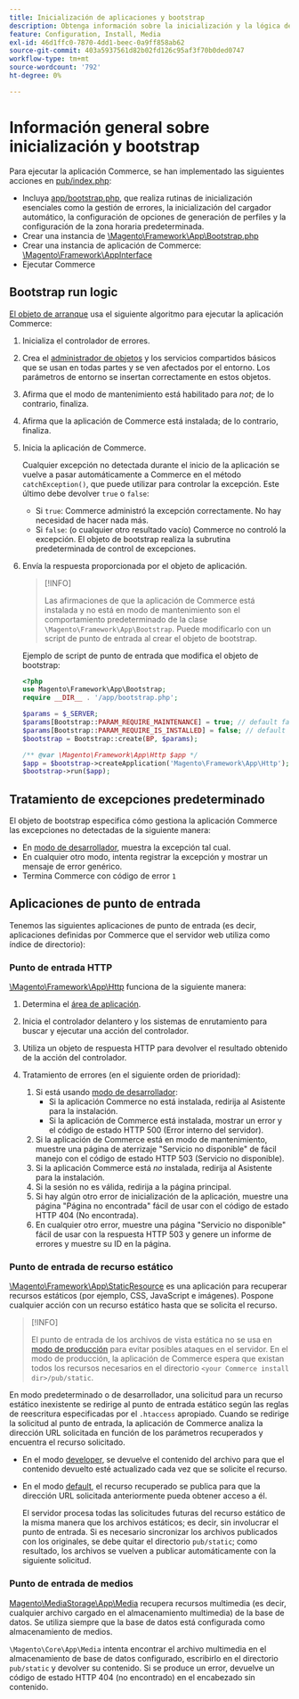 ```yaml
---
title: Inicialización de aplicaciones y bootstrap
description: Obtenga información sobre la inicialización y la lógica de arranque de la aplicación Commerce.
feature: Configuration, Install, Media
exl-id: 46d1ffc0-7870-4dd1-beec-0a9ff858ab62
source-git-commit: 403a5937561d82b02fd126c95af3f70b0ded0747
workflow-type: tm+mt
source-wordcount: '792'
ht-degree: 0%

---
```


# Información general sobre inicialización y bootstrap

Para ejecutar la aplicación Commerce, se han implementado las siguientes acciones en [pub/index.php][index]:

- Incluya [app/bootstrap.php][bootinitial], que realiza rutinas de inicialización esenciales como la gestión de errores, la inicialización del cargador automático, la configuración de opciones de generación de perfiles y la configuración de la zona horaria predeterminada.
- Crear una instancia de [\Magento\Framework\App\Bootstrap.php][bootstrap] <!-- It requires initialization parameters to be specified in constructor. Normally, the $_SERVER super-global variable is supposed to be passed there. -->
- Crear una instancia de aplicación de Commerce: [\Magento\Framework\AppInterface][app-face]
- Ejecutar Commerce

## Bootstrap run logic

[El objeto de arranque][bootinitial] usa el siguiente algoritmo para ejecutar la aplicación Commerce:

1. Inicializa el controlador de errores.
1. Crea el [administrador de objetos][object] y los servicios compartidos básicos que se usan en todas partes y se ven afectados por el entorno. Los parámetros de entorno se insertan correctamente en estos objetos.
1. Afirma que el modo de mantenimiento está habilitado para _not_; de lo contrario, finaliza.
1. Afirma que la aplicación de Commerce está instalada; de lo contrario, finaliza.
1. Inicia la aplicación de Commerce.

   Cualquier excepción no detectada durante el inicio de la aplicación se vuelve a pasar automáticamente a Commerce en el método `catchException()`, que puede utilizar para controlar la excepción. Este último debe devolver `true` o `false`:

   - Si `true`: Commerce administró la excepción correctamente. No hay necesidad de hacer nada más.
   - Si `false`: (o cualquier otro resultado vacío) Commerce no controló la excepción. El objeto de bootstrap realiza la subrutina predeterminada de control de excepciones.

1. Envía la respuesta proporcionada por el objeto de aplicación.

   >[!INFO]
   >
   >Las afirmaciones de que la aplicación de Commerce está instalada y no está en modo de mantenimiento son el comportamiento predeterminado de la clase `\Magento\Framework\App\Bootstrap`. Puede modificarlo con un script de punto de entrada al crear el objeto de bootstrap.

   Ejemplo de script de punto de entrada que modifica el objeto de bootstrap:

   ```php
   <?php
   use Magento\Framework\App\Bootstrap;
   require __DIR__ . '/app/bootstrap.php';
   
   $params = $_SERVER;
   $params[Bootstrap::PARAM_REQUIRE_MAINTENANCE] = true; // default false
   $params[Bootstrap::PARAM_REQUIRE_IS_INSTALLED] = false; // default true
   $bootstrap = Bootstrap::create(BP, $params);
   
   /** @var \Magento\Framework\App\Http $app */
   $app = $bootstrap->createApplication('Magento\Framework\App\Http');
   $bootstrap->run($app);
   ```

## Tratamiento de excepciones predeterminado

El objeto de bootstrap especifica cómo gestiona la aplicación Commerce las excepciones no detectadas de la siguiente manera:

- En [modo de desarrollador](../bootstrap/application-modes.md#developer-mode), muestra la excepción tal cual.
- En cualquier otro modo, intenta registrar la excepción y mostrar un mensaje de error genérico.
- Termina Commerce con código de error `1`

## Aplicaciones de punto de entrada

Tenemos las siguientes aplicaciones de punto de entrada (es decir, aplicaciones definidas por Commerce que el servidor web utiliza como índice de directorio):

### Punto de entrada HTTP

[\Magento\Framework\App\Http][http] funciona de la siguiente manera:

1. Determina el [área de aplicación](https://developer.adobe.com/commerce/php/architecture/modules/areas/).
1. Inicia el controlador delantero y los sistemas de enrutamiento para buscar y ejecutar una acción del controlador.
1. Utiliza un objeto de respuesta HTTP para devolver el resultado obtenido de la acción del controlador.
1. Tratamiento de errores (en el siguiente orden de prioridad):

   1. Si está usando [modo de desarrollador](../bootstrap/application-modes.md#developer-mode):
      - Si la aplicación Commerce no está instalada, redirija al Asistente para la instalación.
      - Si la aplicación de Commerce está instalada, mostrar un error y el código de estado HTTP 500 (Error interno del servidor).
   1. Si la aplicación de Commerce está en modo de mantenimiento, muestre una página de aterrizaje &quot;Servicio no disponible&quot; de fácil manejo con el código de estado HTTP 503 (Servicio no disponible).
   1. Si la aplicación Commerce está _no_ instalada, redirija al Asistente para la instalación.
   1. Si la sesión no es válida, redirija a la página principal.
   1. Si hay algún otro error de inicialización de la aplicación, muestre una página &quot;Página no encontrada&quot; fácil de usar con el código de estado HTTP 404 (No encontrada).
   1. En cualquier otro error, muestre una página &quot;Servicio no disponible&quot; fácil de usar con la respuesta HTTP 503 y genere un informe de errores y muestre su ID en la página.

### Punto de entrada de recurso estático

[\Magento\Framework\App\StaticResource][static-resource] es una aplicación para recuperar recursos estáticos (por ejemplo, CSS, JavaScript e imágenes). Pospone cualquier acción con un recurso estático hasta que se solicita el recurso.

>[!INFO]
>
>El punto de entrada de los archivos de vista estática no se usa en [modo de producción](application-modes.md#production-mode) para evitar posibles ataques en el servidor. En el modo de producción, la aplicación de Commerce espera que existan todos los recursos necesarios en el directorio `<your Commerce install dir>/pub/static`.

En modo predeterminado o de desarrollador, una solicitud para un recurso estático inexistente se redirige al punto de entrada estático según las reglas de reescritura especificadas por el `.htaccess` apropiado.
Cuando se redirige la solicitud al punto de entrada, la aplicación de Commerce analiza la dirección URL solicitada en función de los parámetros recuperados y encuentra el recurso solicitado.

- En el modo [developer](application-modes.md#developer-mode), se devuelve el contenido del archivo para que el contenido devuelto esté actualizado cada vez que se solicite el recurso.
- En el modo [default](application-modes.md#default-mode), el recurso recuperado se publica para que la dirección URL solicitada anteriormente pueda obtener acceso a él.

  El servidor procesa todas las solicitudes futuras del recurso estático de la misma manera que los archivos estáticos; es decir, sin involucrar el punto de entrada. Si es necesario sincronizar los archivos publicados con los originales, se debe quitar el directorio `pub/static`; como resultado, los archivos se vuelven a publicar automáticamente con la siguiente solicitud.

### Punto de entrada de medios

[Magento\MediaStorage\App\Media][media] recupera recursos multimedia (es decir, cualquier archivo cargado en el almacenamiento multimedia) de la base de datos. Se utiliza siempre que la base de datos está configurada como almacenamiento de medios.

`\Magento\Core\App\Media` intenta encontrar el archivo multimedia en el almacenamiento de base de datos configurado, escribirlo en el directorio `pub/static` y devolver su contenido. Si se produce un error, devuelve un código de estado HTTP 404 (no encontrado) en el encabezado sin contenido.

<!-- Link Definitions -->

[app-face]: https://github.com/magento/magento2/tree/2.4/lib/internal/Magento/Framework/AppInterface.php
[bootinitial]: https://github.com/magento/magento2/tree/2.4/app/bootstrap.php
[bootstrap]: https://github.com/magento/magento2/tree/2.4/lib/internal/Magento/Framework/App/Bootstrap.php
[http]: https://github.com/magento/magento2/tree/2.4/lib/internal/Magento/Framework/App/Http
[index]: https://github.com/magento/magento2/tree/2.4/pub/index.php
[media]: https://github.com/magento/magento2/tree/2.4/app/code/Magento/MediaStorage/App/Media.php
[object]: https://github.com/magento/magento2/tree/2.4/lib/internal/Magento/Framework/ObjectManager
[static-resource]: https://github.com/magento/magento2/tree/2.4/lib/internal/Magento/Framework/App/StaticResource.php
